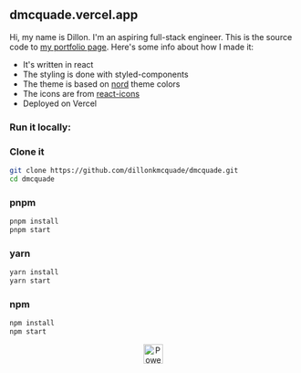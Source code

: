 ## dmcquade.vercel.app

Hi, my name is Dillon. I'm an aspiring full-stack engineer. This is the source code to [my portfolio page](https://dmcquade.vercel.app).
Here's some info about how I made it:

- It's written in react
- The styling is done with styled-components
- The theme is based on [nord](https://www.nordtheme.com/) theme colors
- The icons are from [react-icons](https://react-icons.github.io/react-icons/)
- Deployed on Vercel

### Run it locally:

### Clone it

```bash
git clone https://github.com/dillonkmcquade/dmcquade.git
cd dmcquade
```

### pnpm

```bash
pnpm install
pnpm start
```

### yarn

```bash
yarn install
yarn start
```

### npm

```bash
npm install
npm start
```

<p align="center">
  <a rel="noopener noreferrer" target="_blank" href="https://vercel.com/?utm_source=t3-oss&utm_campaign=oss">
    <img height="34px" src="https://www.datocms-assets.com/31049/1618983297-powered-by-vercel.svg" alt="Powered by vercel">
  </a>
</p>

